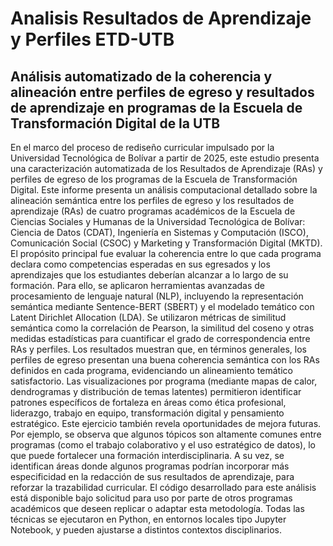 # Analisis Resultados de Aprendizaje y Perfiles ETD-UTB
## Análisis automatizado de la coherencia y alineación entre perfiles de egreso y resultados de aprendizaje en programas de la Escuela de Transformación Digital de la UTB

En el marco del proceso de rediseño curricular impulsado por la Universidad Tecnológica de Bolívar a partir de 2025, este estudio presenta una caracterización automatizada de los Resultados de Aprendizaje (RAs) y perfiles de egreso de los programas de la Escuela de Transformación Digital. Este informe presenta un análisis computacional detallado sobre la alineación semántica entre los perfiles de egreso y los resultados de aprendizaje (RAs) de cuatro programas académicos de la Escuela de Ciencias Sociales y Humanas de la Universidad Tecnológica de Bolívar: Ciencia de Datos (CDAT), Ingeniería en Sistemas y Computación (ISCO), Comunicación Social (CSOC) y Marketing y Transformación Digital (MKTD). El propósito principal fue evaluar la coherencia entre lo que cada programa declara como competencias esperadas en sus egresados y los aprendizajes que los estudiantes deberían alcanzar a lo largo de su formación.
Para ello, se aplicaron herramientas avanzadas de procesamiento de lenguaje natural (NLP), incluyendo la representación semántica mediante Sentence-BERT (SBERT) y el modelado temático con Latent Dirichlet Allocation (LDA). Se utilizaron métricas de similitud semántica como la correlación de Pearson, la similitud del coseno y otras medidas estadísticas para cuantificar el grado de correspondencia entre RAs y perfiles.
Los resultados muestran que, en términos generales, los perfiles de egreso presentan una buena coherencia semántica con los RAs definidos en cada programa, evidenciando un alineamiento temático satisfactorio. Las visualizaciones por programa (mediante mapas de calor, dendrogramas y distribución de temas latentes) permitieron identificar patrones específicos de fortaleza en áreas como ética profesional, liderazgo, trabajo en equipo, transformación digital y pensamiento estratégico.
Este ejercicio también revela oportunidades de mejora futuras. Por ejemplo, se observa que algunos tópicos son altamente comunes entre programas (como el trabajo colaborativo y el uso estratégico de datos), lo que puede fortalecer una formación interdisciplinaria. A su vez, se identifican áreas donde algunos programas podrían incorporar más especificidad en la redacción de sus resultados de aprendizaje, para reforzar la trazabilidad curricular.
El código desarrollado para este análisis está disponible bajo solicitud para uso por parte de otros programas académicos que deseen replicar o adaptar esta metodología. Todas las técnicas se ejecutaron en Python, en entornos locales tipo Jupyter Notebook, y pueden ajustarse a distintos contextos disciplinarios.
